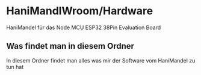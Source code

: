# HaniMandlWroom/Hardware
HaniMandel für das Node MCU ESP32 38Pin Evaluation Board
## Was findet man in diesem Ordner
In diesem Ordner findet man alles was mir der Software vom HaniMandel zu tun hat
